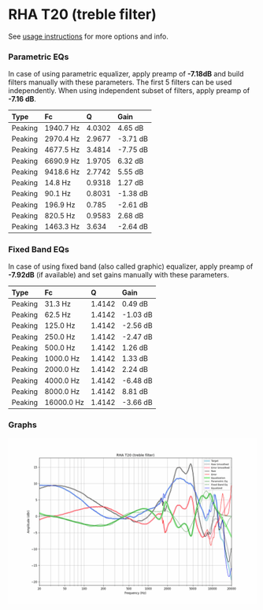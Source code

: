 # RHA T20 (treble filter)
See [usage instructions](https://github.com/jaakkopasanen/AutoEq#usage) for more options and info.

### Parametric EQs
In case of using parametric equalizer, apply preamp of **-7.18dB** and build filters manually
with these parameters. The first 5 filters can be used independently.
When using independent subset of filters, apply preamp of **-7.16 dB**.

| Type    | Fc        |      Q | Gain     |
|:--------|:----------|:-------|:---------|
| Peaking | 1940.7 Hz | 4.0302 | 4.65 dB  |
| Peaking | 2970.4 Hz | 2.9677 | -3.71 dB |
| Peaking | 4677.5 Hz | 3.4814 | -7.75 dB |
| Peaking | 6690.9 Hz | 1.9705 | 6.32 dB  |
| Peaking | 9418.6 Hz | 2.7742 | 5.55 dB  |
| Peaking | 14.8 Hz   | 0.9318 | 1.27 dB  |
| Peaking | 90.1 Hz   | 0.8031 | -1.38 dB |
| Peaking | 196.9 Hz  | 0.785  | -2.61 dB |
| Peaking | 820.5 Hz  | 0.9583 | 2.68 dB  |
| Peaking | 1463.3 Hz | 3.634  | -2.64 dB |

### Fixed Band EQs
In case of using fixed band (also called graphic) equalizer, apply preamp of **-7.92dB**
(if available) and set gains manually with these parameters.

| Type    | Fc         |      Q | Gain     |
|:--------|:-----------|:-------|:---------|
| Peaking | 31.3 Hz    | 1.4142 | 0.49 dB  |
| Peaking | 62.5 Hz    | 1.4142 | -1.03 dB |
| Peaking | 125.0 Hz   | 1.4142 | -2.56 dB |
| Peaking | 250.0 Hz   | 1.4142 | -2.47 dB |
| Peaking | 500.0 Hz   | 1.4142 | 1.26 dB  |
| Peaking | 1000.0 Hz  | 1.4142 | 1.33 dB  |
| Peaking | 2000.0 Hz  | 1.4142 | 2.24 dB  |
| Peaking | 4000.0 Hz  | 1.4142 | -6.48 dB |
| Peaking | 8000.0 Hz  | 1.4142 | 8.81 dB  |
| Peaking | 16000.0 Hz | 1.4142 | -3.66 dB |

### Graphs
![](./RHA%20T20%20(treble%20filter).png)